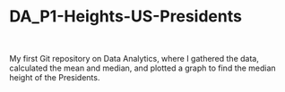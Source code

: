 # DA_P1-Heights-US-Presidents
<br>
<p>
My first Git repository on Data Analytics, where I gathered the data, calculated the mean and median, and plotted a graph to find the median height of the Presidents. </p>
